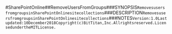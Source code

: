 #SharePointOnline##RemoveUsersFromGroups###SYNOPSIS```RemovesusersfromgroupsinSharePointOnlinesitecollections```###DESCRIPTION```RemovesusersfromgroupsinSharePointOnlinesitecollections```###NOTES```Version:1.0Lastupdated:10December2018Copyright(c)BitTitan,Inc.Allrightsreserved.LicensedundertheMITLicense.```
